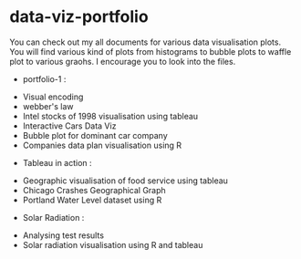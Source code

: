 # data-viz-portfolio
You can check out my all documents for various data visualisation plots. You will find various kind of plots from histograms to bubble plots to waffle plot to various graohs. I encourage you to look into the files.


* portfolio-1 : 


- Visual encoding
- webber's law
- Intel stocks of 1998 visualisation using tableau
- Interactive Cars Data Viz
- Bubble plot for dominant car company
- Companies data plan visualisation using R


* Tableau in action 
:
- Geographic visualisation of food service using tableau
- Chicago Crashes Geographical Graph
- Portland Water Level dataset using R

* Solar Radiation :

- Analysing test results
- Solar radiation visualisation using R and tableau

